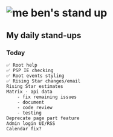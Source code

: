 # ![me](https://avatars2.githubusercontent.com/u/5232044?s=50&v=4) ben's stand up

## My daily stand-ups

### Today
    
    ✅ Root help
    ✅ PSP IE checking
    ✅ Root events styling
    ✅ Rising Star changes/email
    Rising Star estimates
    Matrix - api data 
        - fix remaining issues
        - document
        - code review
        - testing
    Deprecate page part feature
    Admin login UI/RSS
    Calendar fix?
